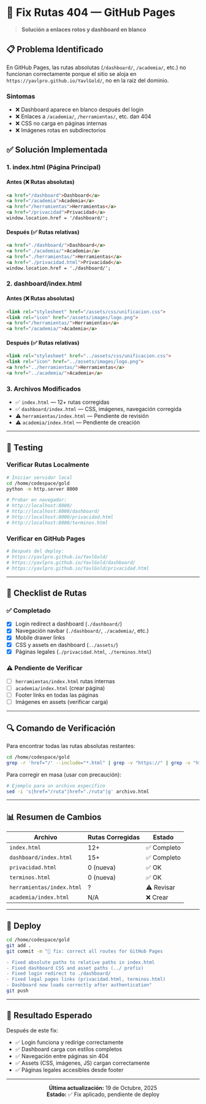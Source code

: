 # 🔧 Fix Rutas 404 — GitHub Pages

> **Solución a enlaces rotos y dashboard en blanco**

## 📋 Problema Identificado

En GitHub Pages, las rutas absolutas (`/dashboard/`, `/academia/`, etc.) no funcionan correctamente porque el sitio se aloja en `https://yavlpro.github.io/YavlGold/`, no en la raíz del dominio.

### Síntomas
- ❌ Dashboard aparece en blanco después del login
- ❌ Enlaces a `/academia/`, `/herramientas/`, etc. dan 404
- ❌ CSS no carga en páginas internas
- ❌ Imágenes rotas en subdirectorios

## ✅ Solución Implementada

### 1. **index.html** (Página Principal)

#### Antes (❌ Rutas absolutas)
```html
<a href="/dashboard">Dashboard</a>
<a href="/academia">Academia</a>
<a href="/herramientas">Herramientas</a>
<a href="/privacidad">Privacidad</a>
window.location.href = '/dashboard/';
```

#### Después (✅ Rutas relativas)
```html
<a href="./dashboard/">Dashboard</a>
<a href="./academia/">Academia</a>
<a href="./herramientas/">Herramientas</a>
<a href="./privacidad.html">Privacidad</a>
window.location.href = './dashboard/';
```

### 2. **dashboard/index.html**

#### Antes (❌ Rutas absolutas)
```html
<link rel="stylesheet" href="/assets/css/unificacion.css">
<link rel="icon" href="/assets/images/logo.png">
<a href="/herramientas/">Herramientas</a>
<a href="/academia/">Academia</a>
```

#### Después (✅ Rutas relativas)
```html
<link rel="stylesheet" href="../assets/css/unificacion.css">
<link rel="icon" href="../assets/images/logo.png">
<a href="../herramientas/">Herramientas</a>
<a href="../academia/">Academia</a>
```

### 3. **Archivos Modificados**

- ✅ `index.html` — 12+ rutas corregidas
- ✅ `dashboard/index.html` — CSS, imágenes, navegación corregida
- ⚠️ `herramientas/index.html` — Pendiente de revisión
- ⚠️ `academia/index.html` — Pendiente de creación

---

## 🧪 Testing

### Verificar Rutas Localmente
```bash
# Iniciar servidor local
cd /home/codespace/gold
python -m http.server 8000

# Probar en navegador:
# http://localhost:8000/
# http://localhost:8000/dashboard/
# http://localhost:8000/privacidad.html
# http://localhost:8000/terminos.html
```

### Verificar en GitHub Pages
```bash
# Después del deploy:
# https://yavlpro.github.io/YavlGold/
# https://yavlpro.github.io/YavlGold/dashboard/
# https://yavlpro.github.io/YavlGold/privacidad.html
```

---

## 📝 Checklist de Rutas

### ✅ Completado
- [x] Login redirect a dashboard (`./dashboard/`)
- [x] Navegación navbar (`./dashboard/`, `./academia/`, etc.)
- [x] Mobile drawer links
- [x] CSS y assets en dashboard (`../assets/`)
- [x] Páginas legales (`./privacidad.html`, `./terminos.html`)

### ⚠️ Pendiente de Verificar
- [ ] `herramientas/index.html` rutas internas
- [ ] `academia/index.html` (crear página)
- [ ] Footer links en todas las páginas
- [ ] Imágenes en assets (verificar carga)

---

## 🔍 Comando de Verificación

Para encontrar todas las rutas absolutas restantes:
```bash
cd /home/codespace/gold
grep -r 'href="/' --include="*.html" | grep -v "https://" | grep -v "http://"
```

Para corregir en masa (usar con precaución):
```bash
# Ejemplo para un archivo específico
sed -i 's|href="/ruta"|href="./ruta"|g' archivo.html
```

---

## 📊 Resumen de Cambios

| Archivo | Rutas Corregidas | Estado |
|---------|-----------------|--------|
| `index.html` | 12+ | ✅ Completo |
| `dashboard/index.html` | 15+ | ✅ Completo |
| `privacidad.html` | 0 (nueva) | ✅ OK |
| `terminos.html` | 0 (nueva) | ✅ OK |
| `herramientas/index.html` | ? | ⚠️ Revisar |
| `academia/index.html` | N/A | ❌ Crear |

---

## 🚀 Deploy

```bash
cd /home/codespace/gold
git add .
git commit -m "🔧 fix: correct all routes for GitHub Pages

- Fixed absolute paths to relative paths in index.html
- Fixed dashboard CSS and asset paths (../ prefix)
- Fixed login redirect to ./dashboard/
- Fixed legal pages links (privacidad.html, terminos.html)
- Dashboard now loads correctly after authentication"
git push
```

---

## 🎯 Resultado Esperado

Después de este fix:
- ✅ Login funciona y redirige correctamente
- ✅ Dashboard carga con estilos completos
- ✅ Navegación entre páginas sin 404
- ✅ Assets (CSS, imágenes, JS) cargan correctamente
- ✅ Páginas legales accesibles desde footer

---

<div align="center">

**Última actualización:** 19 de Octubre, 2025  
**Estado:** ✅ Fix aplicado, pendiente de deploy

</div>

